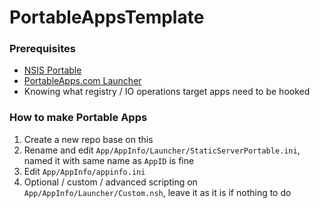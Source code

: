 PortableAppsTemplate
====================
### Prerequisites
- [NSIS Portable](https://portableapps.com/apps/development/nsis_portable)
- [PortableApps.com Launcher](https://portableapps.com/apps/development/portableapps.com_launcher)
- Knowing what registry / IO operations target apps need to be hooked

### How to make Portable Apps
1. Create a new repo base on this
2. Rename and edit `App/AppInfo/Launcher/StaticServerPortable.ini`, named it with same name as `AppID` is fine
3. Edit `App/AppInfo/appinfo.ini`
4. Optional / custom / advanced scripting on `App/AppInfo/Launcher/Custom.nsh`, leave it as it is if nothing to do
